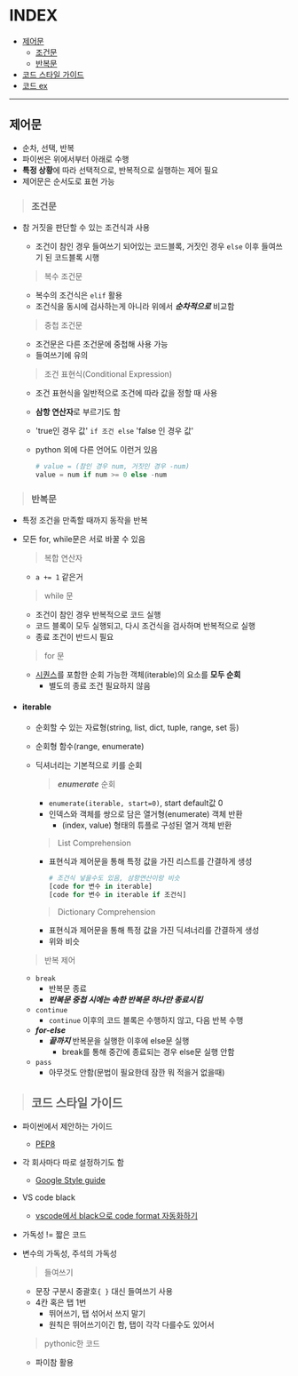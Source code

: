 # INDEX

* [제어문](#제어문)
  * [조건문](#조건문)
  * [반복문](#반복문)
* [코드 스타일 가이드](#코드-스타일-가이드)
* [코드 ex](https://github.com/rlaehd12/TIL/blob/main/python/0117.py)

---

## 제어문

* 순차, 선택, 반복
* 파이썬은 위에서부터 아래로 수행
* **특정 상황**에 따라 선택적으로, 반복적으로 실행하는 제어 필요
* 제어문은 순서도로 표현 가능

> ### 조건문

* 참 거짓을 판단할 수 있는 조건식과 사용

  * 조건이 참인 경우 들여쓰기 되어있는 코드블록, 거짓인 경우 `else` 이후 들여쓰기 된 코드블록  시행

  > 복수 조건문

  * 복수의 조건식은 `elif` 활용
  * 조건식을 동시에 검사하는게 아니라 위에서 ***순차적으로*** 비교함

  > 중첩 조건문

  * 조건문은 다른 조건문에 중첩해 사용 가능
  * 들여쓰기에 유의

  > 조건 표현식(Conditional Expression)

  * 조건 표현식을 일반적으로 조건에 따라 값을 정할 때 사용
  * **삼항 연산자**로 부르기도 함
  * 'true인 경우 값' `if 조건 else` 'false 인 경우 값'
  * python 외에 다른 언어도 이런거 있음

    ```python
    # value = (참인 경우 num, 거짓인 경우 -num)
    value = num if num >= 0 else -num
    ```

> ### 반복문

* 특정 조건을 만족할 때까지 동작을 반복
* 모든 for, while문은 서로 바꿀 수 있음
  > 복합 연산자

  * `a += 1` 같은거

  > while 문

  * 조건이 참인 경우 반복적으로 코드 실행
  * 코드 블록이 모두 실행되고, 다시 조건식을 검사하며 반복적으로 실행
  * 종료 조건이 반드시 필요

  > for 문

  * [시퀀스](https://github.com/rlaehd12/TIL/blob/main/python/0116.md#%EC%8B%9C%ED%80%80%EC%8A%A4%ED%98%95)를 포함한 순회 가능한 객체(iterable)의 요소를 **모두 순회**
    * 별도의 종료 조건 필요하지 않음

* #### iterable

  * 순회할 수 있는 자료형(string, list, dict, tuple, range, set 등)
  * 순회형 함수(range, enumerate)
  * 딕셔너리는 기본적으로 키를 순회
    > ***enumerate*** 순회
    * `enumerate(iterable, start=0)`, start default값 0
    * 인덱스와 객체를 쌍으로 담은 열거형(enumerate) 객체 반환
      * (index, value) 형태의 튜플로 구성된 열거 객체 반환

    > List Comprehension

    * 표현식과 제어문을 통해 특정 값을 가진 리스트를 간결하게 생성

      ```python
      # 조건식 넣을수도 있음, 삼항연산이랑 비슷
      [code for 변수 in iterable]
      [code for 변수 in iterable if 조건식] 
      ```

    > Dictionary Comprehension

    * 표현식과 제어문을 통해 특정 값을 가진 딕셔너리를 간결하게 생성
    * 위와 비슷

  > 반복 제어

  * `break`
    * 반복문 종료
    * ***반복문 중첩 시에는 속한 반복문 하나만 종료시킴***
  * `continue`
    * `continue` 이후의 코드 블록은 수행하지 않고, 다음 반복 수행
  * ***for-else***
    * ***끝까지*** 반복문을 실행한 이후에 else문 실행
      * break를 통해 중간에 종료되는 경우 else문 실행 안함
  * `pass`
    * 아무것도 안함(문법이 필요한데 잠깐 뭐 적을거 없을때)

> ## 코드 스타일 가이드

* 파이썬에서 제안하는 가이드
  * [PEP8](https://peps.python.org/pep-0008/)
* 각 회사마다 따로 설정하기도 함
  * [Google Style guide](https://google.github.io/styleguide/pyguide.html)
* VS code black
  * [vscode에서 black으로 code format 자동화하기](https://lovedh.tistory.com/entry/vscode%EC%97%90%EC%84%9C-black%EC%9C%BC%EB%A1%9C-code-format-%EC%9E%90%EB%8F%99%ED%99%94%ED%95%98%EA%B8%B0-python#:~:text=vscode%20setting%EC%97%90%20%EB%93%A4%EC%96%B4%EA%B0%80%EC%84%9C%20formatting%20provider%EB%A5%BC%20%EA%B2%80%EC%83%89%ED%95%98%EB%A9%B4%20%EC%95%84%EB%9E%98,%EB%A9%94%EB%89%B4%EA%B0%80%20%EB%82%98%EC%98%B5%EB%8B%88%EB%8B%A4.%20%EA%B8%B0%EB%B3%B8%EA%B0%92%EC%9C%BC%EB%A1%9C%20autopep8%EC%9D%B4%20%EC%84%A4%EC%A0%95%EB%90%98%EC%96%B4%EC%9E%88%EB%8A%94%EB%8D%B0%20%EC%9D%B4%EB%A5%BC%20black%EC%9C%BC%EB%A1%9C%20%EB%B0%94%EA%BF%94%EC%A4%8D%EC%8B%9C%EB%8B%A4.)

* 가독성 != 짧은 코드

* 변수의 가독성, 주석의 가독성

  > 들여쓰기

  * 문장 구분시 중괄호`{ }` 대신 들여쓰기 사용
  * 4칸 혹은 탭 1번
    * 뛰어쓰기, 탭 섞어서 쓰지 말기
    * 원칙은 뛰어쓰기이긴 함, 탭이 각각 다를수도 있어서
  
  > pythonic한 코드
  
  * 파이참 활용
